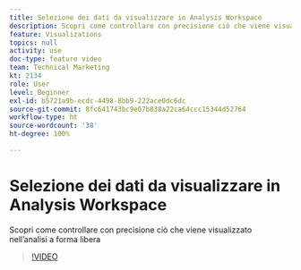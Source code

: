 ```yaml
---
title: Selezione dei dati da visualizzare in Analysis Workspace
description: Scopri come controllare con precisione ciò che viene visualizzato nell’analisi a forma libera
feature: Visualizations
topics: null
activity: use
doc-type: feature video
team: Technical Marketing
kt: 2134
role: User
level: Beginner
exl-id: b5721a9b-ecdc-4498-8bb9-222ace0dc6dc
source-git-commit: 8fc641743bc9e07b838a22ca64ccc15344d52764
workflow-type: ht
source-wordcount: '38'
ht-degree: 100%

---
```


# Selezione dei dati da visualizzare in Analysis Workspace

Scopri come controllare con precisione ciò che viene visualizzato nell’analisi a forma libera

>[!VIDEO](https://video.tv.adobe.com/v/23993/?quality=12&learn=on)
